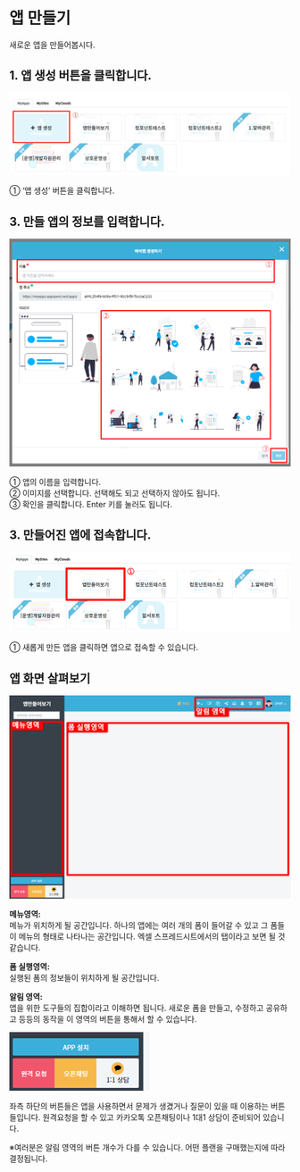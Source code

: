 # 앱 만들기
새로운 앱을 만들어봅시다.

## 1. 앱 생성 버튼을 클릭합니다.
![앱 생성 버튼 클릭](/media/image4.png)

①	‘앱 생성’ 버튼을 클릭합니다.

## 3. 만들 앱의 정보를 입력합니다.
![만들 앱 정보 입력](/media/image5.png)

①	앱의 이름을 입력합니다.<br>
②	이미지를 선택합니다. 선택해도 되고 선택하지 않아도 됩니다.<br>
③	확인을 클릭합니다. Enter 키를 눌러도 됩니다.

## 3. 만들어진 앱에 접속합니다.
![만들어진 앱에 접근](/media/image6.png)

①	새롭게 만든 앱을 클릭하면 앱으로 접속할 수 있습니다.

## 앱 화면 살펴보기
![앱 화면 설명](/media/image7.png)

**메뉴영역:**<br>
메뉴가 위치하게 될 공간입니다. 하나의 앱에는 여러 개의 폼이 들어갈 수 있고 그 폼들이 메뉴의 형태로 나타나는 공간입니다. 엑셀 스프레드시트에서의 탭이라고 보면 될 것 같습니다.

**폼 실행영역:**<br>
실행된 폼의 정보들이 위치하게 될 공간입니다.

**알림 영역:**<br>
앱을 위한 도구들의 집합이라고 이해하면 됩니다. 새로운 폼을 만들고, 수정하고 공유하고 등등의 동작을 이 영역의 버튼을 통해서 할 수 있습니다.

![지원요청 버튼 모음](/media/image8.png)

좌측 하단의 버튼들은 앱을 사용하면서 문제가 생겼거나 질문이 있을 때 이용하는 버튼들입니다. 원격요청을 할 수 있고 카카오톡 오픈채팅이나 1대1 상담이 준비되어 있습니다.

※여러분은 알림 영역의 버튼 개수가 다를 수 있습니다. 어떤 플랜을 구매했는지에 따라 결정됩니다.